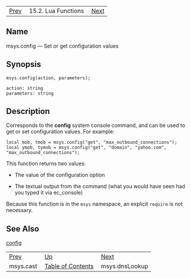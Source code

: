 |     |     |     |
| --- | --- | --- |
| [Prev](lua.ref.msys.cast)  | 15.2. Lua Functions |  [Next](lua.ref.msys.dnslookup.php) |

<a name="lua.ref.msys.config"></a>
## Name

msys.config — Set or get configuration values

<a name="idp24428400"></a>
## Synopsis

`msys.config(action, parameters);`

```
action: string
parameters: string
```
<a name="idp24431104"></a>
## Description

Corresponds to the **config** system console command, and can be used to get or set configuration values. For example:

```
local mob, tmob = msys.config("get", "max_outbound_connections");
local ymob, tymob = msys.config("get", "domain", "yahoo.com", "max_outbound_connections");
```

This function returns two values:

*   The value of the configuration option

*   The textual output from the command (what you would have seen had you typed it via ec_console)

Because this function is in the `msys` namespace, an explicit `require` is not necessary.

<a name="idp24437600"></a>
## See Also

[config](console_commands.config "config")

|     |     |     |
| --- | --- | --- |
| [Prev](lua.ref.msys.cast)  | [Up](lua.function.details.php) |  [Next](lua.ref.msys.dnslookup.php) |
| msys.cast  | [Table of Contents](index) |  msys.dnsLookup |

